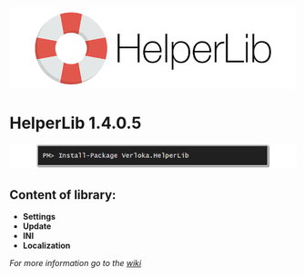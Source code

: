 [![Readme Photo](https://raw.githubusercontent.com/ogycode/HelperLib/master/merch/logo.png)](https://www.nuget.org/packages/Verloka.HelperLib)

# HelperLib 1.4.0.5

[![NugetPhoto](https://raw.githubusercontent.com/ogycode/HelperLib/master/merch/nuget.png)](https://www.nuget.org/packages/Verloka.HelperLib)

## Content of library:
 - **Settings**
 - **Update**
 - **INI**
 - **Localization**

*For more information go to the [wiki](https://github.com/ogycode/HelperLib/wiki)*

